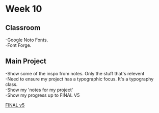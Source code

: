# Week 10

## Classroom
-Google Noto Fonts.  
-Font Forge.  

## Main Project
-Show some of the inspo from notes. Only the stuff that's relevent    
-Need to ensure my project has a typographic focus. It's a typography class.   
-Show my 'notes for my project'   
-Show my progress up to FINAL V5

[FINAL v5](https://hamishpayne.github.io/CODE-WORDS/Classroom/Week-10/FINAL_v5)  
